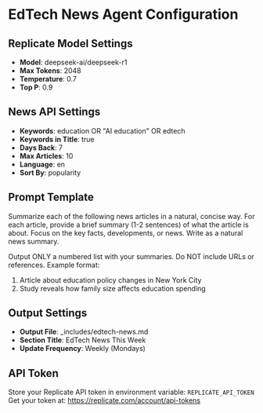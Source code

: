 # EdTech News Agent Configuration

## Replicate Model Settings
- **Model**: deepseek-ai/deepseek-r1
- **Max Tokens**: 2048
- **Temperature**: 0.7
- **Top P**: 0.9

## News API Settings
- **Keywords**: education OR "AI education" OR edtech
- **Keywords in Title**: true
- **Days Back**: 7
- **Max Articles**: 10
- **Language**: en
- **Sort By**: popularity

## Prompt Template
Summarize each of the following news articles in a natural, concise way. For each article, provide a brief summary (1-2 sentences) of what the article is about. Focus on the key facts, developments, or news. Write as a natural news summary.

Output ONLY a numbered list with your summaries. Do NOT include URLs or references. Example format:
1. Article about education policy changes in New York City
2. Study reveals how family size affects education spending

## Output Settings
- **Output File**: _includes/edtech-news.md
- **Section Title**: EdTech News This Week
- **Update Frequency**: Weekly (Mondays)

## API Token
Store your Replicate API token in environment variable: `REPLICATE_API_TOKEN`
Get your token at: https://replicate.com/account/api-tokens

